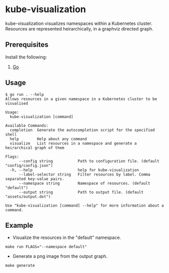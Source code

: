 # kube-visualization

kube-visualization visualizes namespaces within a Kubernetes cluster. Resources are represented heirarchically,
in a graphviz directed graph.

## Prerequisites

Install the following:

1. [Go](https://go.dev/dl/)

## Usage

```shell
$ go run . --help
Allows resources in a given namespace in a Kubernetes cluster to be visualised

Usage:
  kube-visualization [command]

Available Commands:
  completion  Generate the autocompletion script for the specified shell
  help        Help about any command
  visualize   List resources in a namespace and generate a heirarchical graph of them

Flags:
      --config string           Path to configuration file. (default "config/config.json")
  -h, --help                    help for kube-visualization
      --label-selector string   Filter resources by label. Comma separated key-value pairs.
      --namespace string        Namespace of resources. (default "default")
      --output string           Path to output file. (default "assets/output.dot")

Use "kube-visualization [command] --help" for more information about a command.
```

## Example

- Visualize the resources in the "default" namespace.

```shell
make run FLAGS="--namespace default"
```

- Generate a png image from the output graph.

```shell
make generate
```
